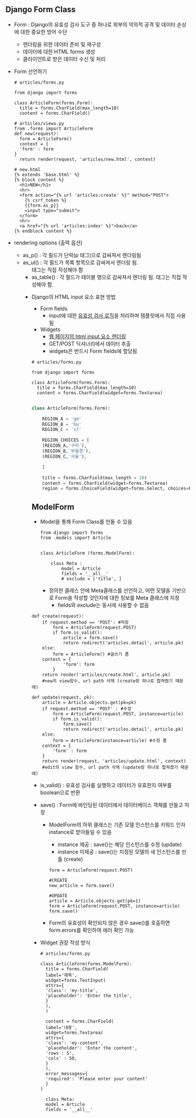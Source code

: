 ## Django Form Class

- Form : Django의 유효성 검사 도구 중 하나로 외부의 악의적 공격 및 데이터 손상에 대한 중요한 방어 수단

  - 렌더링을 위한 데이터 준비 및 재구성
  - 데이터에 대한 HTML forms 생성
  - 클라이언트로 받은 데이터 수신 및 처리

- Form 선언하기

  ```django
  # articles/forms.py
  
  from django import forms
  
  class ArticleForm(forms.Form):
  	title = forms.CharField(max_length=10)
  	content = forms.CharField()
  
  # articles/views.py
  from .forms import ArticleForm
  def new(request):
  	form = ArticleForm()
  	context = {
  	'form' : form
  }
  	return render(request, 'articles/new.html', context)
  
  # new.html
  {% extends 'base.html' %}
  {% block content %}
    <h1>NEW</h1>
    <hr>
    <form action="{% url 'articles:create' %}" method="POST">
      {% csrf_token %}
      {{form.as_p}}
      <input type="submit">
    </form>
    <hr>
    <a href="{% url 'articles:index' %}">back</a>
  {% endblock content %}
  ```

- rendering options (출력 옵션)
  - as_p() : 각 필드가 단락(p 태그)으로 감싸져서 렌더링됨
  - as_ul() : 각 필드가 목록 항목으로 감싸져서 렌더링 됨. <ul> 태그는 직접 작성해야 함
  - as_table() : 각 필드가 테이블 행으로 감싸져서 렌더링 됨. <table> 태그는 직접 작성해야 함.

- Django의 HTML input 요소 표현 방법

  - Form fields
    - input에 대한 <u>유효성 검사 로직</u>을 처리하며 템플릿에서 직접 사용됨
  - Widgets
    - <u>웹 페이지의 html input 요소 렌더링</u>
    - GET/POST 딕셔너리에서 데이터 추출
    - widgets은 반드시 Form fields에 할당됨

  ```
  # articles/forms.py
  
  from django import forms
  
  class ArticleForm(forms.Form):
  	title = forms.CharField(max_length=10)
  	content = forms.CharField(widget=forms.Textarea)
  ```

  ```python
  
  class ArticleForm(forms.Form):
  
      REGION_A = 'gm'
      REGION_B = 'bu'
      REGION_C = 'sl'
  
      REGION_CHOICES = [
      (REGION_A,'구미'),
      (REGION_B,'부울경'),
      (REGION_C,'서울'),
  
      ]
  
      title = forms.CharField(max_length = 10)
      content = forms.CharField(widget=forms.Textarea)
      region = forms.ChoiceField(widget=forms.Select, choices=REGION_CHOICES)
  ```

  

## ModelForm

- Model을 통해 Form Class를 만들 수 있음

  ```
  from django import forms
  from .models import Article
  
  
  class ArticleForm (forms.ModelForm):
  
      class Meta :
          model = Article
          fields = '__all__'
          # exclude = ['title', ]
  ```

  - 정의한 클래스 안에 Meta클래스를 선언하고, 어떤 모델을 기반으로 Form을 작성할 것인지에 대한 정보를 Meta 클래스에 지정
    - fields와 exclude는 동시에 사용할 수 없음

```django
def create(request):
    if request.method == 'POST': #저장
        form = ArticleForm(request.POST)
        if form.is_valid():
            article = form.save()
            return redirect('articles.detail', article.pk)
    else:
        form = ArticleForm() #글쓰기 폼
    context = {
            'form': form
        }
    return render('articles/create.html', article.pk)
    #new의 view함수, url path 삭제 (create랑 하나로 합쳐줬기 때문에)
    
def update(request, pk):
    article = Article.objects.get(pk=pk)
    if request.method == 'POST' : #수정
        form = ArticleForm(request.POST, instance=article)
        if form.is_valid():
            form.save()
            return redirect('articles.detail', article.pk)
    else:
        form = ArticleForm(instance=article) #수정 폼
    context = {
        'form' : form
    }
    return render(request, 'articles/update.html', context)
	#edit의 view 함수, url path 삭제 (update랑 하나로 합쳐졌기 때문에)
```



- is_valid() : 유효성 검사를 실행하고 데이터가 유효한지 여부를 boolean으로 반환

- save() : Form에 바인딩된 데이터에서 데이터베이스 객체를 만들고 저장

  - ModelForm의 하위 클래스는 기존 모델 인스턴스를 키워드 인자 instance로 받아들일 수 있음

    - instance 제공 : save()는 해당 인스턴스를 수정 (update)
    - instance 미제공 : save()는 지정된 모델의 새 인스턴스를 만듦 (create)

    ```
    form = ArticleForm(request.POST)
    
    #CREATE
    new_article = form.save()
    
    #UPDATE
    article = Article.objects.get(pk=1)
    form = ArticleForm(request.POST, instance=article)
    form.save()
    ```

    

  - Form의 유효성이 확인되지 않은 경우 save()를 호출하면 form.errors를 확인하여 에러 확인 가능



- Widget 권장 작성 방식

  ```django
  # articles/forms.py
  
  class ArticleForm(forms.ModelForm):
  	title = forms.CharField(
  	label='제목',
  	widget=forms.TextInput(
  	attrs={
  	'class': 'my-title',
  	'placeholder': 'Enter the title',
  	}
  	),
  	)
  
  	content = forms.CharField(
  	label='내용',
  	widget=forms.Textarea(
  	attrs={
  	'class': 'my-content',
  	'placeholder': 'Enter the content',
  	'rows : 5',
  	'cols' : 50,
  	}
  	),
  	error_messages={
  	'required': 'Please enter your content'
  	}
  )
  	
  	class Meta:
  	model = Article
  	fields = '__all__'
  ```

  
